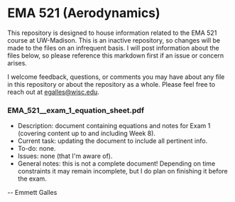 # EMA 521 (Aerodynamics)

This repository is designed to house information related to the EMA 521 course at UW-Madison. This is an inactive repository, so changes will be made to the files on an infrequent basis. I will post information about the files below, so please reference this markdown first if an issue or concern arises.

I welcome feedback, questions, or comments you may have about any file in this repository or about the repository as a whole. Please feel free to reach out at egalles@wisc.edu. 

### EMA_521__exam_1_equation_sheet.pdf

  - Description: document containing equations and notes for Exam 1 (covering content up to and including Week 8).
  - Current task: updating the document to include all pertinent info.
  - To-do: none.
  - Issues: none (that I'm aware of).
  - General notes: this is not a complete document! Depending on time constraints it may remain incomplete, but I do plan on finishing it before the exam.

-- Emmett Galles